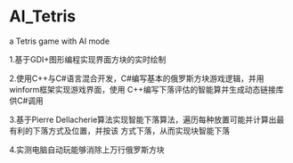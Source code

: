# AI_Tetris
a Tetris game with AI mode



1.基于GDI+图形编程实现界面方块的实时绘制 

2.使用C++与C#语言混合开发，C#编写基本的俄罗斯方块游戏逻辑，并用winform框架实现游戏界面，使用 C++编写下落评估的智能算并生成动态链接库供C#调用 

3.基于Pierre Dellacherie算法实现智能下落算法，遍历每种放置可能并计算出最有利的下落方式及位置，并按该 方式下落，从而实现块智能下落 

4.实测电脑自动玩能够消除上万行俄罗斯方块